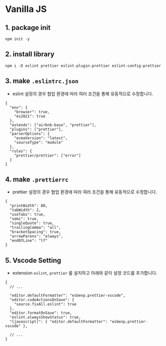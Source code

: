 # Vanilla JS

## 1. package init
```
npm init -y
```

## 2. install library
```
npm i -D eslint prettier eslint-plugin-prettier eslint-config-prettier
```

## 3. make `.eslintrc.json`
- eslint 설정의 경우 협업 환경에 따라 여러 조건을 통해 유동적으로 수정합니다.

```
{
  "env": {
    "browser": true,
    "es2021": true
  },
  "extends": ["airbnb-base", "prettier"],
  "plugins": ["prettier"],
  "parserOptions": {
    "ecmaVersion": "latest",
    "sourceType": "module"
  },
  "rules": {
    "prettier/prettier": ["error"]
  }
}
```

## 4. make `.prettierrc`
- prettier 설정의 경우 협업 환경에 따라 여러 조건을 통해 유동적으로 수정합니다.

```
{
  "printWidth": 80,
  "tabWidth": 2,
  "useTabs": true,
  "semi": true,
  "singleQuote": true,
  "trailingComma": "all",
  "bracketSpacing": true,
  "arrowParens": "always",
  "endOfLine": "lf"
}
```

## 5. Vscode Setting
- extension `eslint`, `prettier` 를 설치하고 아래와 같이 설정 코드를 추가합니다.

```
{
  // ...

  "editor.defaultFormatter": "esbenp.prettier-vscode",
  "editor.codeActionsOnSave": {
    "source.fixAll.eslint": true
  },
  "editor.formatOnSave": true,
  "eslint.alwaysShowStatus": true,
  "[javascript]": { "editor.defaultFormatter": "esbenp.prettier-vscode" },

  // ...
}
```
